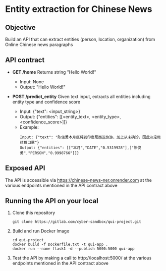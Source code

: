 # Entity extraction for Chinese News

## Objective

Build an API that can extract entities (person, location, organization) from Online Chinese news paragraphs

## API contract

- **GET /home**
Returns string "Hello World!"
    - Input: None
    - Output: "Hello World!"

- **POST /predict_entity**
Given text input, extracts all entities including entity type and confidence score
    - Input: {"text": <input_string>}
    - Output: {"entities": [[<entity_text>, <entity_type>, <confidence_score>]]}
    - Example:
        ```
        Input: {"text": "陈俊勇本月底将到印度尼西亚旅游，加上从未确诊，因此决定继续戴口罩"}
        Output: {"entities": [["本月","DATE","0.5319928"],["陈俊勇","PERSON","0.9998766"]]}
        ```
## Exposed API

The API is accessible via https://chinese-news-ner.onrender.com at the various endpoints mentioned in the API contract above

## Running the API on your local

1. Clone this repository

	`git clone https://gitlab.com/cyber-sandbox/qui-project.git`

2. Build and run Docker Image

	```
	cd qui-project
	docker build -f Dockerfile.txt -t qui-app .
	docker run --name flask1 -d --publish 5000:5000 qui-app
	```

3. Test the API by making a call to http://localhost:5000/ at the various endpoints mentioned in the API contract above


